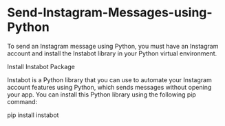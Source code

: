 # Send-Instagram-Messages-using-Python
To send an Instagram message using Python, you must have an Instagram account and install the Instabot library in your Python virtual environment.

Install Instabot Package

Instabot is a Python library that you can use to automate your Instagram account features using Python, which sends messages without opening your app. You can install this Python library using the following pip command:

pip install instabot
